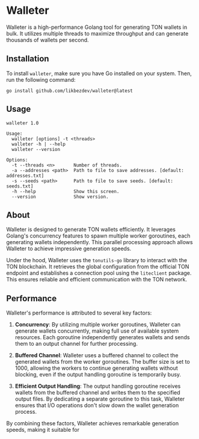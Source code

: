 # Walleter

Walleter is a high-performance Golang tool for generating TON wallets in bulk. It utilizes multiple
threads to maximize throughput and can generate thousands of wallets per second.

## Installation

To install `walleter`, make sure you have Go installed on your system. Then, run the following command:

```
go install github.com/likbezdev/walleter@latest
```

## Usage

```
walleter 1.0

Usage:
  walleter [options] -t <threads>
  walleter -h | --help
  walleter --version

Options:
  -t --threads <n>       Number of threads.
  -a --addresses <path>  Path to file to save addresses. [default: addresses.txt]
  -s --seeds <path>      Path to file to save seeds. [default: seeds.txt]
  -h --help              Show this screen.
  --version              Show version.
```

## About

Walleter is designed to generate TON wallets efficiently. It leverages Golang's concurrency features
to spawn multiple worker goroutines, each generating wallets independently. This parallel processing
approach allows Walleter to achieve impressive generation speeds.

Under the hood, Walleter uses the `tonutils-go` library to interact with the TON blockchain. It
retrieves the global configuration from the official TON endpoint and establishes a connection pool
using the `liteclient` package. This ensures reliable and efficient communication with the TON
network.

## Performance

Walleter's performance is attributed to several key factors:

1. **Concurrency**: By utilizing multiple worker goroutines, Walleter can generate wallets
   concurrently, making full use of available system resources. Each goroutine independently
   generates wallets and sends them to an output channel for further processing.

2. **Buffered Channel**: Walleter uses a buffered channel to collect the generated wallets from the
   worker goroutines. The buffer size is set to 1000, allowing the workers to continue generating
   wallets without blocking, even if the output handling goroutine is temporarily busy.

3. **Efficient Output Handling**: The output handling goroutine receives wallets from the buffered
   channel and writes them to the specified output files. By dedicating a separate goroutine to this
   task, Walleter ensures that I/O operations don't slow down the wallet generation process.

By combining these factors, Walleter achieves remarkable generation speeds, making it suitable for

